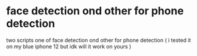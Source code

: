 # face detection ond other for phone detection

two scripts one of face detection ond other for phone detection ( i tested it on my blue iphone 12 but idk will it work on yours )
